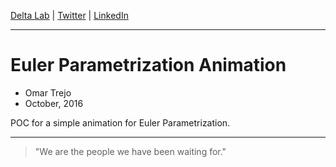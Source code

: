
[Delta Lab](https://links.deltalab.ai/website) | [Twitter](https://links.deltalab.ai/twitter) | [LinkedIn](https://links.deltalab.ai/linkedin)

---

# Euler Parametrization Animation

- Omar Trejo
- October, 2016

POC for a simple animation for Euler Parametrization.

---

> "We are the people we have been waiting for."
